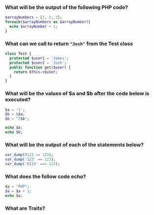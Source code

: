 ### What will be the output of the following PHP code?

```php
$arrayNumbers = [1, 2, 3];
foreach($arrayNumbers as $arrayNumber){
  echo $arrayNumber + 1;
}
```

### What can we call to return `"Josh"` from the Test class
```php
class Test {
  protected $user1 = 'James';
  protected $user2 = 'Josh';
  public function get($user) {
    return $this->$user;
  }
}
```

### What will be the values of $a and $b after the code below is executed?

```php
$a = '1';
$b = &$a;
$b = "2$b";

echo $a;
echo $b;
```

### What will be the output of each of the statements below?

```php
var_dump(0123 == 123);
var_dump('123' == 123);
var_dump('0123' === 123);
```

### What does the follow code echo?

```php
$a = "PHP";
$a = $a + 1;
echo $a;
```

### What are Traits?
